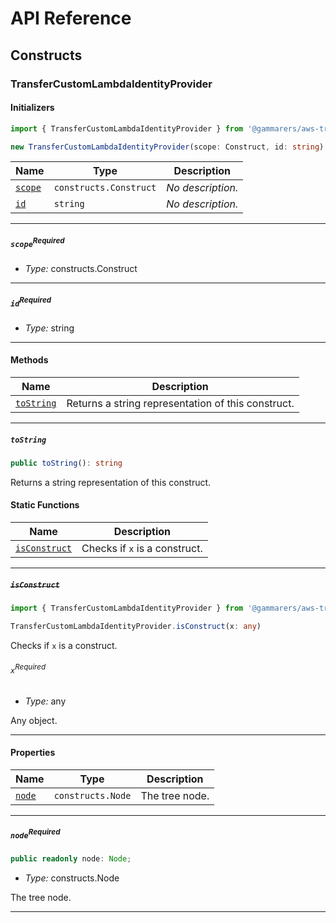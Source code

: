 # API Reference <a name="API Reference" id="api-reference"></a>

## Constructs <a name="Constructs" id="Constructs"></a>

### TransferCustomLambdaIdentityProvider <a name="TransferCustomLambdaIdentityProvider" id="@gammarers/aws-transfer-custom-lambda-identity-provider.TransferCustomLambdaIdentityProvider"></a>

#### Initializers <a name="Initializers" id="@gammarers/aws-transfer-custom-lambda-identity-provider.TransferCustomLambdaIdentityProvider.Initializer"></a>

```typescript
import { TransferCustomLambdaIdentityProvider } from '@gammarers/aws-transfer-custom-lambda-identity-provider'

new TransferCustomLambdaIdentityProvider(scope: Construct, id: string)
```

| **Name** | **Type** | **Description** |
| --- | --- | --- |
| <code><a href="#@gammarers/aws-transfer-custom-lambda-identity-provider.TransferCustomLambdaIdentityProvider.Initializer.parameter.scope">scope</a></code> | <code>constructs.Construct</code> | *No description.* |
| <code><a href="#@gammarers/aws-transfer-custom-lambda-identity-provider.TransferCustomLambdaIdentityProvider.Initializer.parameter.id">id</a></code> | <code>string</code> | *No description.* |

---

##### `scope`<sup>Required</sup> <a name="scope" id="@gammarers/aws-transfer-custom-lambda-identity-provider.TransferCustomLambdaIdentityProvider.Initializer.parameter.scope"></a>

- *Type:* constructs.Construct

---

##### `id`<sup>Required</sup> <a name="id" id="@gammarers/aws-transfer-custom-lambda-identity-provider.TransferCustomLambdaIdentityProvider.Initializer.parameter.id"></a>

- *Type:* string

---

#### Methods <a name="Methods" id="Methods"></a>

| **Name** | **Description** |
| --- | --- |
| <code><a href="#@gammarers/aws-transfer-custom-lambda-identity-provider.TransferCustomLambdaIdentityProvider.toString">toString</a></code> | Returns a string representation of this construct. |

---

##### `toString` <a name="toString" id="@gammarers/aws-transfer-custom-lambda-identity-provider.TransferCustomLambdaIdentityProvider.toString"></a>

```typescript
public toString(): string
```

Returns a string representation of this construct.

#### Static Functions <a name="Static Functions" id="Static Functions"></a>

| **Name** | **Description** |
| --- | --- |
| <code><a href="#@gammarers/aws-transfer-custom-lambda-identity-provider.TransferCustomLambdaIdentityProvider.isConstruct">isConstruct</a></code> | Checks if `x` is a construct. |

---

##### ~~`isConstruct`~~ <a name="isConstruct" id="@gammarers/aws-transfer-custom-lambda-identity-provider.TransferCustomLambdaIdentityProvider.isConstruct"></a>

```typescript
import { TransferCustomLambdaIdentityProvider } from '@gammarers/aws-transfer-custom-lambda-identity-provider'

TransferCustomLambdaIdentityProvider.isConstruct(x: any)
```

Checks if `x` is a construct.

###### `x`<sup>Required</sup> <a name="x" id="@gammarers/aws-transfer-custom-lambda-identity-provider.TransferCustomLambdaIdentityProvider.isConstruct.parameter.x"></a>

- *Type:* any

Any object.

---

#### Properties <a name="Properties" id="Properties"></a>

| **Name** | **Type** | **Description** |
| --- | --- | --- |
| <code><a href="#@gammarers/aws-transfer-custom-lambda-identity-provider.TransferCustomLambdaIdentityProvider.property.node">node</a></code> | <code>constructs.Node</code> | The tree node. |

---

##### `node`<sup>Required</sup> <a name="node" id="@gammarers/aws-transfer-custom-lambda-identity-provider.TransferCustomLambdaIdentityProvider.property.node"></a>

```typescript
public readonly node: Node;
```

- *Type:* constructs.Node

The tree node.

---





